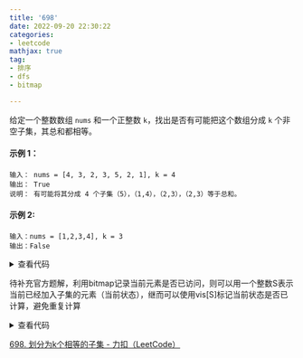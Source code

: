 ```yaml
---
title: '698'
date: 2022-09-20 22:30:22
categories:
- leetcode
mathjax: true
tag:
- 排序
- dfs
- bitmap

---
```


给定一个整数数组 `nums` 和一个正整数 `k`，找出是否有可能把这个数组分成 `k` 个非空子集，其总和都相等。

#### 示例 1：

```
输入： nums = [4, 3, 2, 3, 5, 2, 1], k = 4
输出： True
说明： 有可能将其分成 4 个子集（5），（1,4），（2,3），（2,3）等于总和。
```
#### 示例 2:
```
输入：nums = [1,2,3,4], k = 3
输出：False
```

<details><summary>查看代码</summary><pre><code>
class Solution {
    int gk;
    int avg;
    int n;
    bool dfs(int idx, int cur, int cnt, vector<bool> &visited, vector<int>& nums) {
        if (cur == avg) {
            return dfs(0, 0, cnt + 1, visited, nums);
        }
        // 因为各分组的和与原数组相等，到这所有元素必然已使用
        if (cnt == gk) {
            return true;
        }
        // 从大到小搜索
        for (int i = idx; i < n; i++) {
            if (cur + nums[i] > avg) continue;
            if (visited[i] == true) continue;
            visited[i] = true;
            if (dfs(i + 1, cur + nums[i], cnt, visited, nums)) {
                return true;
            }
            visited[i] = false;
            if (cur == 0) return false; // 当前最大单个元素无法加入任何子集，此种方案false
        }
        return false;
    }
public:
    bool canPartitionKSubsets(vector<int>& nums, int k) {
        n = nums.size();
        gk = k;
        int sum = accumulate(nums.begin(), nums.end(), 0);
        if (sum % k != 0) return false;
        avg = sum / k;
        sort(nums.begin(), nums.end(), greater<int>());
        vector<bool> visited(n, false);
        return dfs(0, 0, 0, visited, nums);
    }
};
</code></pre></details>

待补充官方题解，利用bitmap记录当前元素是否已访问，则可以用一个整数S表示当前已经加入子集的元素（当前状态），继而可以使用vis[S]标记当前状态是否已计算，避免重复计算


<details><summary>查看代码</summary><pre><code>
class Solution {

  int gk;

  int avg;

  int n;

  bool dfs(int s, int cur, vector<bool> &visited, const vector<int>& nums) {

​    if (cur == avg) cur = 0;

​    if (s == 0) return true;

​    if (!visited[s]) return false;

​    

​    visited[s] = false;

​    for (int i = 0; i < n; i++) {

​      if (cur + nums[i] > avg) break;

​      if (s >> i& 1)

​        if (dfs(s ^ (1 << i), cur + nums[i], visited, nums)) return true;

​    }

​    return false;

  }

public:

  bool canPartitionKSubsets(vector<int>& nums, int k) {

​    n = nums.size();

​    gk = k;

​    int sum = accumulate(nums.begin(), nums.end(), 0);

​    if (sum % k != 0) return false;

​    avg = sum / k;

​    sort(nums.begin(), nums.end());

​    vector<bool> visited(1 << n, true);

​    return dfs((1 << n) - 1, 0, visited, nums);

  }

};
</code></pre></details>

[698. 划分为k个相等的子集 - 力扣（LeetCode）](https://leetcode.cn/problems/partition-to-k-equal-sum-subsets/)